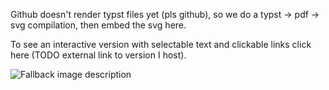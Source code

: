 Github doesn't render typst files yet (pls github), so we do a typst -> pdf -> svg compilation,
then embed the svg here.

To see an interactive version with selectable text and clickable links click here (TODO external link to version I host).

<picture>
  <source media="(prefers-color-scheme: dark)" srcset="doc_build/README-dark.svg">
  <source media="(prefers-color-scheme: light)" srcset="doc_build/README-light.svg">
  <img alt="Fallback image description" src="default-image.png">
</picture>

